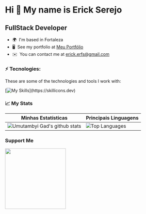 Hi 👋 My name is Erick Serejo
=============================

FullStack Developer
-------------------

* 🌍  I'm based in Fortaleza
* 🖥️  See my portfolio at [Meu Portfólio](http://erickserejo.com)
* ✉️  You can contact me at [erick.erfs@gmail.com](mailto:erick.erfs@gmail.com)

### ⚡ Tecnologies:

These are some of the technologies and tools I work with:

[![My Skills](https://skillicons.dev/icons?i=html,css,tailwind,js,ts,jest,react,vue,nodejs,)](https://skillicons.dev)



### 📈 My Stats

| Minhas Estatísticas                                                                                                                                                            | Principais Linguagens                                                                                                                                                                     |
| ------------------------------------------------------------------------------------------------------------------------------------------------------------------------ | ---------------------------------------------------------------------------------------------------------------------------------------------------------------------------------- |
| ![Umutambyi Gad's github stats](https://github-readme-stats.vercel.app/api?username=Serejo&show_icons=true&hide_border=true&count_private=true&theme=jolly) | ![Top Languages](https://github-readme-stats.vercel.app/api/top-langs/?username=Serejo&langs_count=10&count_private=true&hide_border=true&theme=jolly&layout=compact) |



### Support Me

<a href="https://www.buymeacoffee.com/erickerfsF"><img src="https://cdn.buymeacoffee.com/buttons/v2/default-yellow.png" width="200" /></a>
